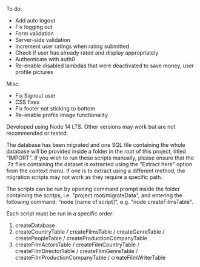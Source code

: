 To do:

- Add auto logout
- Fix logging out
- Form validation
- Server-side validation
- Increment user ratings when rating submitted
- Check if user has already rated and display appropriately
- Authenticate with auth0
- Re-enable disabled lambdas that were deactivated to save money, user profile pictures

Misc:

- Fix Signout user
- CSS fixes
- Fix footer not sticking to bottom
- Re-enable profile image functionality

Developed using Node 14 LTS. Other versions may work but are not recommended or tested.

The database has been migrated and one SQL file containing the whole database will be provided inside a folder in the root of this project, titled "IMPORT".
If you wish to run these scripts manually, please ensure that the .7z files containing the dataset is extracted using the "Extract here" option from the context menu. If one is to extract using a different method, the migration scripts may not work as they require a specific path.

The scripts can be run by opening command prompt inside the folder containing the scritps, i.e. "project root/migrateData", and entering the following command: "node [name of script]", e.g. "node createFilmsTable".

Each script must be run in a specific order:

1. createDatabase
2. createCountryTable / createFilmsTable / createGenreTable / createPeopleTable / createProductionCompanyTable
3. createFilmActorsTable / createFilmCountryTable / createFilmDirectorTable / createFilmGenreTable / createFilmProductionCompanyTable / createFilmWriterTable
